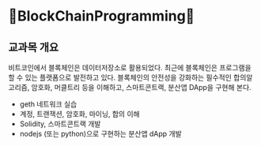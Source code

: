 # 🚨BlockChainProgramming🚨

## 교과목 개요
비트코인에서 블록체인은 데이터저장소로 활용되었다. 최근에 블록체인은 프로그램을 할 수 있는 플랫폼으로 발전하고 있다. 블록체인의 안전성을 강화하는 필수적인 합의알고리즘, 암호화, 머클트리 등을 이해하고, 스마트콘트랙, 분산앱 DApp을 구현해 본다.

* geth 네트워크 실습
* 계정, 트랜잭션, 암호화, 마이닝, 합의 이해
* Solidity, 스마트콘트랙 개발
* nodejs (또는 python)으로 구현하는 분산앱 dApp 개발
